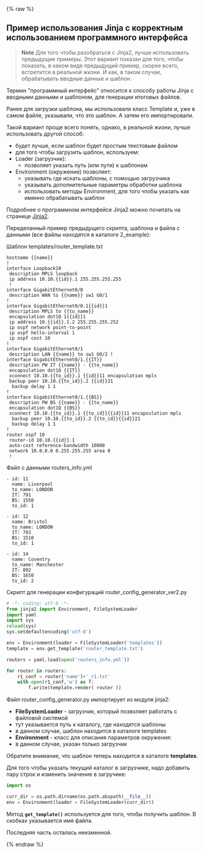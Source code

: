 {% raw %}
## Пример использования Jinja с корректным использованием программного интерфейса


> **Note** Для того чтобы разобраться с Jinja2, лучше использовать предыдущие примеры. Этот вариант показан для того, чтобы показать, в каком виде предыдущий пример, скорее всего, встретится в реальной жизни. И как, в таком случае, обрабатывать вводные данные и шаблон.


Термин "программный интерфейс" относится к способу работы Jinja с вводными данными и шаблоном, для генерации итоговых файлов. 


Ранее для загрузки шаблона, мы использовали класс Template и, уже в самом файле, указывали, что это шаблон. А затем его импортировали.

Такой вариант проще всего понять, однако, в реальной жизни, лучше использовать другой способ:
* будет лучше, если шаблон будет простым текстовым файлом
* для того чтобы загрузить шаблон, используем:
 * Loader (загрузчик):
   * позволяет указать путь (или пути) к шаблонам
 * Environment (окружение) позволяет:
   * указывать где искать шаблоны, с помощью загрузчика
   * указывать дополнительные параметры обработки шаблона
   * использовать методы Environment, для того чтобы указать как именно обрабатывать шаблон

Подробнее о программном интерфейсе Jinja2 можно почитать на странице [Jinja2](xgu.ru/wiki/Jinja2).


Переделанный пример предыдущего скрипта, шаблона и файла с данными (все файлы находятся в каталоге 2_example):

Шаблон templates/router_template.txt
```
hostname {{name}}
!
interface Loopback10
 description MPLS loopback
 ip address 10.10.{{id}}.1 255.255.255.255
 !
interface GigabitEthernet0/0
 description WAN to {{name}} sw1 G0/1
!
interface GigabitEthernet0/0.1{{id}}1
 description MPLS to {{to_name}}
 encapsulation dot1Q 1{{id}}1
 ip address 10.{{id}}.1.2 255.255.255.252
 ip ospf network point-to-point
 ip ospf hello-interval 1
 ip ospf cost 10
!
interface GigabitEthernet0/1
 description LAN {{name}} to sw1 G0/2 !
interface GigabitEthernet0/1.{{IT}}
 description PW IT {{name}} - {{to_name}}
 encapsulation dot1Q {{IT}}
 xconnect 10.10.{{to_id}}.1 {{id}}11 encapsulation mpls
 backup peer 10.10.{{to_id}}.2 {{id}}21
  backup delay 1 1
!
interface GigabitEthernet0/1.{{BS}}
 description PW BS {{name}} - {{to_name}}
 encapsulation dot1Q {{BS}}
 xconnect 10.10.{{to_id}}.1 {{to_id}}{{id}}11 encapsulation mpls
  backup peer 10.10.{{to_id}}.2 {{to_id}}{{id}}21
  backup delay 1 1
!
router ospf 10
 router-id 10.10.{{id}}.1
 auto-cost reference-bandwidth 10000
 network 10.0.0.0 0.255.255.255 area 0
 !
```

Файл с данными routers_info.yml
```
- id: 11
  name: Liverpool
  to_name: LONDON
  IT: 791
  BS: 1550
  to_id: 1

- id: 12
  name: Bristol
  to_name: LONDON
  IT: 793
  BS: 1510
  to_id: 1

- id: 14
  name: Coventry
  to_name: Manchester
  IT: 892
  BS: 1650
  to_id: 2
```


Скрипт для генерации конфигураций router_config_generator_ver2.py
```python
# -*- coding: utf-8 -*-
from jinja2 import Environment, FileSystemLoader
import yaml
import sys
reload(sys)
sys.setdefaultencoding('utf-8')

env = Environment(loader = FileSystemLoader('templates'))
template = env.get_template('router_template.txt')

routers = yaml.load(open('routers_info.yml'))

for router in routers:
    r1_conf = router['name']+'_r1.txt'
    with open(r1_conf,'w') as f:
        f.write(template.render( router ))
```


Файл router_config_generator.py импортирует из модуля jinja2:
* __FileSystemLoader__ - загрузчик, который позволяет работать с файловой системой
 * тут указывается путь к каталогу, где находятся шаблоны
 * в данном случае, шаблон находится в каталоге templates
* __Environment__ - класс для описания параметров окружения:
 * в данном случае, указан только загрузчик

Обратите внимание, что шаблон теперь находится в каталоге __templates__.

Для того чтобы указать текущий каталог в  загрузчике, надо добавить пару строк и изменить значение в загручике:
```python
import os

curr_dir = os.path.dirname(os.path.abspath(__file__))
env = Environment(loader = FileSystemLoader(curr_dir))
```


Метод __```get_template()```__ используется для того, чтобы получить шаблон. В скобках указывается имя файла.

Последняя часть осталась неизменной.

{% endraw %}

